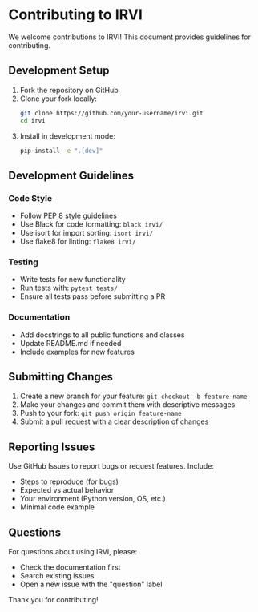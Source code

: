 # Contributing to IRVI

We welcome contributions to IRVI! This document provides guidelines for contributing.

## Development Setup

1. Fork the repository on GitHub
2. Clone your fork locally:
   ```bash
   git clone https://github.com/your-username/irvi.git
   cd irvi
   ```
3. Install in development mode:
   ```bash
   pip install -e ".[dev]"
   ```

## Development Guidelines

### Code Style

- Follow PEP 8 style guidelines
- Use Black for code formatting: `black irvi/`
- Use isort for import sorting: `isort irvi/`
- Use flake8 for linting: `flake8 irvi/`

### Testing

- Write tests for new functionality
- Run tests with: `pytest tests/`
- Ensure all tests pass before submitting a PR

### Documentation

- Add docstrings to all public functions and classes
- Update README.md if needed
- Include examples for new features

## Submitting Changes

1. Create a new branch for your feature: `git checkout -b feature-name`
2. Make your changes and commit them with descriptive messages
3. Push to your fork: `git push origin feature-name`
4. Submit a pull request with a clear description of changes

## Reporting Issues

Use GitHub Issues to report bugs or request features. Include:
- Steps to reproduce (for bugs)
- Expected vs actual behavior
- Your environment (Python version, OS, etc.)
- Minimal code example

## Questions

For questions about using IRVI, please:
- Check the documentation first
- Search existing issues
- Open a new issue with the "question" label

Thank you for contributing!
